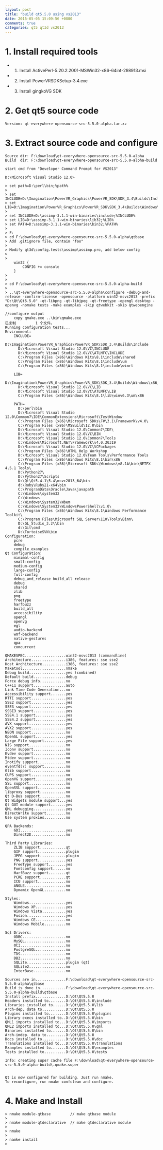 ```yaml
---
layout: post
title: "build qt5.5.0 using vs2013"
date: 2015-05-05 15:09:56 +0800
comments: true
categories: qt5 qt3d vs2013
---
```


# 1. Install required tools #
- 1) Install ActivePerl-5.20.2.2001-MSWin32-x86-64int-298913.msi
- 2) Install PowerVRSDKSetup-3.4.exe	
- 3) Install gingkoVG SDK

# 2. Get qt5 source code #

    Version: qt-everywhere-opensource-src-5.5.0-alpha.tar.xz

# 3. Extract source code and configure #
    Source dir: F:\download\qt-everywhere-opensource-src-5.5.0-alpha
	Build  dir: F:\download\qt-everywhere-opensource-src-5.5.0-alpha-build
	
	start cmd from "Developer Command Prompt for VS2013"

	D:\Microsoft Visual Studio 12.0>

	> set path=D:\perl\bin;%path%
	> 
	> set INCLUDE=D:\Imagination\PowerVR_Graphics\PowerVR_SDK\SDK_3.4\Builds\Include;%INCLUDE%
	> set LIB=D:\Imagination\PowerVR_Graphics\PowerVR_SDK\SDK_3.4\Builds\Windows\x86_64\Lib;%LIB%
	>
	> set INCLUDE=D:\assimp-3.1.1-win-binaries\include;%INCLUDE%
	> set LIB=D:\assimp-3.1.1-win-binaries\lib32;%LIB%
	> set PATH=D:\assimp-3.1.1-win-binaries\bin32;%PATH%
	>  
	> F:
	> cd F:\download\qt-everywhere-opensource-src-5.5.0-alpha\qtbase
	> Add .gitignore file, contain "foo"
	>
	> Modify qt3d\config.tests\assimp\assimp.pro, add below config
	>
	>
	 	win32 {
    		CONFIG += console
		}  
	>
	> 
	> cd F:\download\qt-everywhere-opensource-src-5.5.0-alpha-build
	> 
	> ..\qt-everywhere-opensource-src-5.5.0-alpha\configure -debug-and-release -confirm-license -opensource -platform win32-msvc2013 -prefix "D:\Qt\Qt5.5.0" -qt-libpng -qt-libjpeg -qt-freetype -opengl desktop -openvg -nomake tests -make examples -skip qtwebkit -skip qtwebengine
	
	//configure output
        copy qmake.exe ..\bin\qmake.exe
	已复制         1 个文件。
	Running configuration tests...
	Environment:
	    INCLUDE=
	      D:\Imagination\PowerVR_Graphics\PowerVR_SDK\SDK_3.4\Builds\Include
	      D:\Microsoft Visual Studio 12.0\VC\INCLUDE
	      D:\Microsoft Visual Studio 12.0\VC\ATLMFC\INCLUDE
	      C:\Program Files (x86)\Windows Kits\8.1\include\shared
	      C:\Program Files (x86)\Windows Kits\8.1\include\um
	      C:\Program Files (x86)\Windows Kits\8.1\include\winrt
	
	    LIB=
	      D:\Imagination\PowerVR_Graphics\PowerVR_SDK\SDK_3.4\Builds\Windows\x86_64\Lib
	      D:\Microsoft Visual Studio 12.0\VC\LIB
	      D:\Microsoft Visual Studio 12.0\VC\ATLMFC\LIB
	      C:\Program Files (x86)\Windows Kits\8.1\lib\winv6.3\um\x86
	
	    PATH=
	      D:\perl\bin
	      D:\Microsoft Visual Studio 12.0\Common7\IDE\CommonExtensions\Microsoft\TestWindow
	      C:\Program Files (x86)\Microsoft SDKs\F#\3.1\Framework\v4.0\
	      C:\Program Files (x86)\MSBuild\12.0\bin
	      D:\Microsoft Visual Studio 12.0\Common7\IDE\
	      D:\Microsoft Visual Studio 12.0\VC\BIN
	      D:\Microsoft Visual Studio 12.0\Common7\Tools
	      C:\Windows\Microsoft.NET\Framework\v4.0.30319
	      D:\Microsoft Visual Studio 12.0\VC\VCPackages
	      C:\Program Files (x86)\HTML Help Workshop
	      D:\Microsoft Visual Studio 12.0\Team Tools\Performance Tools
	      C:\Program Files (x86)\Windows Kits\8.1\bin\x86
	      C:\Program Files (x86)\Microsoft SDKs\Windows\v8.1A\bin\NETFX 4.5.1 Tools\
	      D:\Python27\
	      D:\Python27\Scripts
	      D:\Qt\Qt5.4.1\5.4\msvc2013_64\bin
	      d:\Ruby\Ruby21-x64\bin
	      C:\ProgramData\Oracle\Java\javapath
	      C:\Windows\system32
	      C:\Windows
	      C:\Windows\System32\Wbem
	      C:\Windows\System32\WindowsPowerShell\v1.0\
	      C:\Program Files (x86)\Windows Kits\8.1\Windows Performance Toolkit\
	      C:\Program Files\Microsoft SQL Server\110\Tools\Binn\
	      D:\GL_Studio_3.2\\bin
	      d:\Git\cmd
	      D:\TortoiseSVN\bin
	Configuration:
	    pcre
	    debug
	    compile_examples
	Qt Configuration:
	    minimal-config
	    small-config
	    medium-config
	    large-config
	    full-config
	    debug_and_release build_all release
	    debug
	    shared
	    zlib
	    png
	    freetype
	    harfbuzz
	    build_all
	    accessibility
	    opengl
	    openvg
	    egl
	    audio-backend
	    wmf-backend
	    native-gestures
	    qpa
	    concurrent
	
	QMAKESPEC...................win32-msvc2013 (commandline)
	Architecture................i386, features: sse sse2
	Host Architecture...........i386, features: sse sse2
	Maketool....................nmake
	Debug build.................yes (combined)
	Default build...............debug
	Force debug info............no
	C++11 support...............auto
	Link Time Code Generation...no
	Accessibility support.......yes
	RTTI support................yes
	SSE2 support................yes
	SSE3 support................yes
	SSSE3 support...............yes
	SSE4.1 support..............yes
	SSE4.2 support..............yes
	AVX support.................yes
	AVX2 support................yes
	NEON support................no
	OpenGL support..............yes
	Large File support..........yes
	NIS support.................no
	Iconv support...............no
	Evdev support...............no
	Mtdev support...............no
	Inotify support.............no
	eventfd(7) support..........no
	Glib support................no
	CUPS support................no
	OpenVG support..............yes
	SSL support.................no
	OpenSSL support.............no
	libproxy support............no
	Qt D-Bus support............no
	Qt Widgets module support...yes
	Qt GUI module support.......yes
	QML debugging...............yes
	DirectWrite support.........no
	Use system proxies..........no
	
	QPA Backends:
	    GDI.....................yes
	    Direct2D................no
	
	Third Party Libraries:
	    ZLIB support............qt
	    GIF support.............plugin
	    JPEG support............plugin
	    PNG support.............yes
	    FreeType support........yes
	    Fontconfig support......no
	    HarfBuzz support........qt
	    PCRE support............qt
	    ICU support.............no
	    ANGLE...................no
	    Dynamic OpenGL..........no
	
	Styles:
	    Windows.................yes
	    Windows XP..............yes
	    Windows Vista...........yes
	    Fusion..................yes
	    Windows CE..............no
	    Windows Mobile..........no
	
	Sql Drivers:
	    ODBC....................no
	    MySQL...................no
	    OCI.....................no
	    PostgreSQL..............no
	    TDS.....................no
	    DB2.....................no
	    SQLite..................plugin (qt)
	    SQLite2.................no
	    InterBase...............no
	
	Sources are in..............F:\download\qt-everywhere-opensource-src-5.5.0-alpha\qtbase
	Build is done in............F:\download\qt-everywhere-opensource-src-5.5.0-alpha-build\qtbase
	Install prefix..............D:\Qt\Qt5.5.0
	Headers installed to........D:\Qt\Qt5.5.0\include
	Libraries installed to......D:\Qt\Qt5.5.0\lib
	Arch-dep. data to...........D:\Qt\Qt5.5.0
	Plugins installed to........D:\Qt\Qt5.5.0\plugins
	Library execs installed to..D:\Qt\Qt5.5.0\bin
	QML1 imports installed to...D:\Qt\Qt5.5.0\imports
	QML2 imports installed to...D:\Qt\Qt5.5.0\qml
	Binaries installed to.......D:\Qt\Qt5.5.0\bin
	Arch-indep. data to.........D:\Qt\Qt5.5.0
	Docs installed to...........D:\Qt\Qt5.5.0\doc
	Translations installed to...D:\Qt\Qt5.5.0\translations
	Examples installed to.......D:\Qt\Qt5.5.0\examples
	Tests installed to..........D:\Qt\Qt5.5.0\tests
	
	Info: creating super cache file F:\download\qt-everywhere-opensource-src-5.5.0-alpha-build\.qmake.super
	
	
	Qt is now configured for building. Just run nmake.
	To reconfigure, run nmake confclean and configure.	


# 4. Make and Install #
	> nmake module-qtbase         // make qtbase module
	>
	> nmake module-qtdeclarative  // make qtdeclarative module
	>
	> nmake
	>
	> namke install
	>   